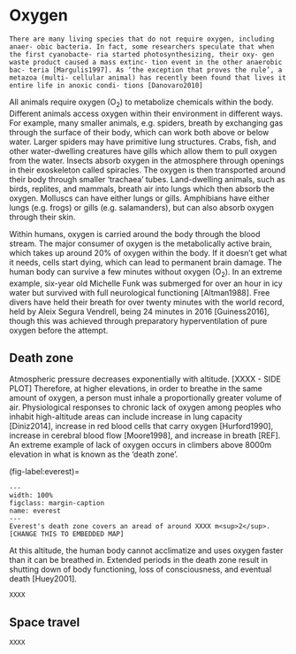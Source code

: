#  Oxygen

```{margin}
There are many living species that do not require oxygen, including anaer- obic bacteria. In fact, some researchers speculate that when the first cyanobacte- ria started photosynthesizing, their oxy- gen waste product caused a mass extinc- tion event in the other anaerobic bac- teria [Margulis1997]. As ‘the exception that proves the rule’, a metazoa (multi- cellular animal) has recently been found that lives it entire life in anoxic condi- tions [Danovaro2010]
```
All animals require oxygen (O<sub>2</sub>) to metabolize chemicals within the body. 
Different animals access oxygen within their environment in different ways. 
For example, many smaller animals, 
e.g. spiders, 
breath by exchanging gas through the surface of their body, 
which can work both above or below water. 
Larger spiders may have primitive lung structures. 
Crabs, fish, and other water-dwelling creatures 
have gills which allow them to pull oxygen from the water. 
Insects absorb oxygen in the atmosphere through openings in their exoskeleton called spiracles. 
The oxygen is then transported around their body through smaller ‘trachaea’ tubes. 
Land-dwelling animals, 
such as birds, replites, and mammals, 
breath air into lungs which then absorb the oxygen. 
Molluscs can have either lungs or gills. 
Amphibians have either lungs 
(e.g. frogs) 
or gills 
(e.g. salamanders), 
but can also absorb oxygen through their skin.

Within humans, oxygen is carried around the body through the blood stream. 
The major consumer of oxygen is the metabolically active brain, which takes up around 20% of oxygen within the body. 
If it doesn’t get what it needs, 
cells start dying, 
which can lead to permanent brain damage. 
The human body can survive a few minutes without oxygen (O<sub>2</sub>). 
In an extreme example, 
six-year old Michelle Funk 
was submerged for over an hour in icy water 
but survived with full neurological functioning [Altman1988]. 
Free divers have held their breath for over twenty minutes 
with the world record, 
held by Aleix Segura Vendrell, 
being 24 minutes in 2016 [Guiness2016], 
though this was achieved through preparatory hyperventilation of pure oxygen before the attempt.

## Death zone

Atmospheric pressure decreases exponentially with altitude. [XXXX - SIDE PLOT]
Therefore, at higher elevations, 
in order to breathe in the same amount of oxygen, 
a person must inhale a proportionally greater volume of air. 
Physiological responses to chronic lack of oxygen 
among peoples who inhabit high-altitude areas can include 
increase in lung capacity [Diniz2014], 
increase in red blood cells that carry oxygen [Hurford1990], 
increase in cerebral blood flow [Moore1998], 
and increase in breath [REF]. 
An extreme example of lack of oxygen occurs in climbers above 8000m elevation in what is known as the ‘death zone’. 

(fig-label:everest)=
```{figure} ../../images/2_Physiological/Breathing/Everest.png
---
width: 100%
figclass: margin-caption
name: everest
---
Everest's death zone covers an aread of around XXXX m<sup>2</sup>. [CHANGE THIS TO EMBEDDED MAP]
```

At this altitude, 
the human body cannot acclimatize and uses oxygen faster than it can be breathed in. 
Extended periods in the death zone result in 
shutting down of body functioning, 
loss of consciousness, 
and eventual death [Huey2001].

```{note} LCA of Everest oxygen tanks
XXXX
```

## Space travel

```{note} LCA of oxygen aboard ISS
XXXX
```
